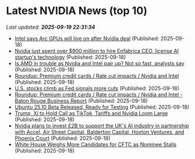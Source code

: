 # Latest NVIDIA News (top 10)
_Last updated: **2025-09-19 22:31:34**_

- [Intel says Arc GPUs will live on after Nvidia deal](https://www.theverge.com/news/781635/intel-says-arc-gpus-will-live-on-after-nvidia-deal) (Published: 2025-09-18)
- [Nvidia just spent over $900 million to hire Enfabrica CEO, license AI startup's technology](https://www.cnbc.com/2025/09/18/nvidia-spent-over-900-million-on-enfabrica-ceo-ai-startup-technology.html) (Published: 2025-09-18)
- [Is AMD in trouble as Nvidia and Intel pair up? Not so fast, analysts say](https://biztoc.com/x/6624cb5c4d44f57c) (Published: 2025-09-18)
- [Roundup: Premium credit cards / Rate cut impacts / Nvidia and Intel](https://biztoc.com/x/8c8533ce632b5412) (Published: 2025-09-18)
- [U.S. stocks climb as Fed signals more cuts](https://www.thestar.com.my/news/world/2025/09/19/us-stocks-climb-as-fed-signals-more-cuts) (Published: 2025-09-18)
- [Roundup: Premium credit cards / Rate cut impacts / Nvidia and Intel - Baton Rouge Business Report](https://slashdot.org/firehose.pl?op=view&amp;id=179354844) (Published: 2025-09-18)
- [Ubuntu 25.10 Beta Released, Ready for Testing](https://www.omgubuntu.co.uk/2025/09/ubuntu-25-10-beta-released) (Published: 2025-09-18)
- [Trump, Xi to Hold Call as TikTok, Tariffs and Nvidia Loom Large](https://biztoc.com/x/965c3ba24f95d32e) (Published: 2025-09-18)
- [Nvidia plans to invest £2B to support the UK's AI industry in partnership with Accel, Air Street Capital, Balderton Capital, Hoxton Ventures, and Phoenix Court](https://biztoc.com/x/f1c918ea5f7ae636) (Published: 2025-09-18)
- [White House Weighs More Candidates for CFTC as Nominee Stalls](https://biztoc.com/x/5659d1ba48cb6164) (Published: 2025-09-18)

